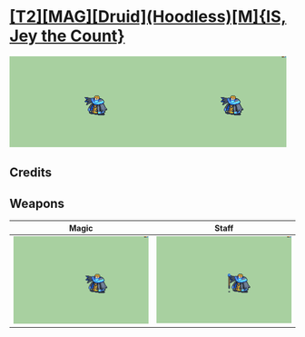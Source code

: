 # [\[T2\]\[MAG\]\[Druid\]\(Hoodless\)\[M\]{IS, Jey the Count}](./)

<img src="./6.%20Magic/Magic_000.png" alt="[T2][MAG][Druid](Hoodless)[M]{IS, Jey the Count} standing" />

## Credits



## Weapons


|Magic |Staff |
|  :---: | :---: |
| <img alt="Magic animation" src="./6.%20Magic/Magic.gif" /> | <img alt="Staff animation" src="./7.%20Staff/Staff.gif" /> |
